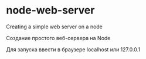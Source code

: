 # node-web-server
Сreating a simple web server on a node

Создание простого веб-сервера на Node

Для запуска ввести в браузере localhost или 127.0.0.1 

